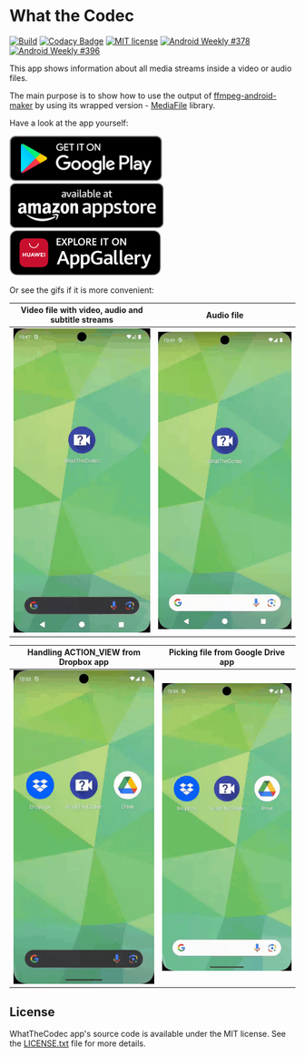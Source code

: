# What the Codec

[![Build](https://github.com/Javernaut/WhatTheCodec/actions/workflows/Build.yml/badge.svg?branch=main)](https://github.com/Javernaut/WhatTheCodec/actions/workflows/Build.yml)
[![Codacy Badge](https://app.codacy.com/project/badge/Grade/db175d84403d4a76a77f09036f3ef913)](https://app.codacy.com/gh/Javernaut/WhatTheCodec/dashboard)
[![MIT license](http://img.shields.io/badge/license-MIT-blue.svg)](https://github.com/Javernaut/WhatTheCodec/blob/main/LICENSE.txt)
[![Android Weekly #378](https://androidweekly.net/issues/issue-378/badge)](https://androidweekly.net/issues/issue-378)
[![Android Weekly #396](https://androidweekly.net/issues/issue-396/badge)](https://androidweekly.net/issues/issue-396)

This app shows information about all media streams inside a video or audio files.

The main purpose is to show how to use the output of [ffmpeg-android-maker](https://github.com/Javernaut/ffmpeg-android-maker) by using its wrapped version - [MediaFile](https://github.com/Javernaut/MediaFile) library.

Have a look at the app yourself:

[<img src="images/badges/google.png" alt="Get it on Google Play" height="80">](https://play.google.com/store/apps/details?id=com.javernaut.whatthecodec)&nbsp;
[<img src="images/badges/amazon.png" alt="Available at Amazon Appstore" height="80">](http://www.amazon.com/gp/mas/dl/android?p=com.javernaut.whatthecodec.amzn)&nbsp;
[<img src="images/badges/huawei.png" alt="Explore it on AppGallery" height="80">](https://appgallery.cloud.huawei.com/marketshare/app/C102794269)

Or see the gifs if it is more convenient:

| Video file with video, audio and subtitle streams |              Audio file              |
|:-------------------------------------------------:|:------------------------------------:|
|       <img src="images/screens/video.gif">        | <img src="images/screens/audio.gif"> |

| Handling ACTION_VIEW from Dropbox app  |  Picking file from Google Drive app  |
|:--------------------------------------:|:------------------------------------:|
| <img src="images/screens/dropbox.gif"> | <img src="images/screens/drive.gif"> |

## License

WhatTheCodec app's source code is available under the MIT license. See the [LICENSE.txt](https://github.com/Javernaut/WhatTheCodec/blob/main/LICENSE.txt) file for more details.
